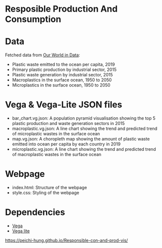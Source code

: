 # Resposible Production And Consumption 


# Data
Fetched data from [Our World in Data](https://ourworldindata.org/plastic-pollution): 
-  Plastic waste emitted to the ocean per capita, 2019
-  Primary plastic production by industrial sector, 2015
-  Plastic waste generation by industrial sector, 2015
-  Macroplastics in the surface ocean, 1950 to 2050
-  Microplastics in the surface ocean, 1950 to 2050

# Vega & Vega-Lite JSON files
- bar_chart.vg.json: A population pyramid visualisation showing the top 5 plastic production and waste generation sectors in 2015 
- macroplastic.vg.json: A line chart showing the trend and predicted trend of microplastic wastes in the surface ocean 
- map.vg.json: A choropleth map showing the amount of plastic waste emitted into ocean per capita by each country in 2019 
- microplastic.vg.json: A line chart showing the trend and predicted trend of macroplastic wastes in the surface ocean

# Webpage  
- index.html: Structure of the webpage 
- style.css: Styling of the webpage 

# Dependencies 
- [Vega](https://vega.github.io/)
- [Vega lite](https://vega.github.io/vega-lite/) 

https://peichi-hung.github.io/Responsible-con-and-prod-vis/
